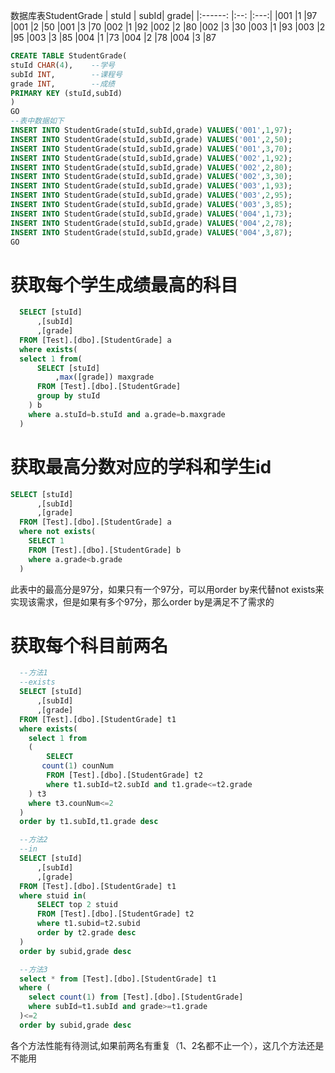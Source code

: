 数据库表StudentGrade
| stuId | subId| grade|
|:------:  |:--:  |:---:|
|001       	|1	|97
|001       	|2	|50
|001       	|3	|70
|002       	|1	|92
|002       	|2	|80
|002       	|3	|30
|003       	|1	|93
|003       	|2	|95
|003       	|3	|85
|004       	|1	|73
|004       	|2	|78
|004       	|3	|87

```sql
CREATE TABLE StudentGrade(
stuId CHAR(4),    --学号
subId INT,        --课程号
grade INT,        --成绩
PRIMARY KEY (stuId,subId)
)
GO
--表中数据如下
INSERT INTO StudentGrade(stuId,subId,grade) VALUES('001',1,97);
INSERT INTO StudentGrade(stuId,subId,grade) VALUES('001',2,50);
INSERT INTO StudentGrade(stuId,subId,grade) VALUES('001',3,70);
INSERT INTO StudentGrade(stuId,subId,grade) VALUES('002',1,92);
INSERT INTO StudentGrade(stuId,subId,grade) VALUES('002',2,80);
INSERT INTO StudentGrade(stuId,subId,grade) VALUES('002',3,30);
INSERT INTO StudentGrade(stuId,subId,grade) VALUES('003',1,93);
INSERT INTO StudentGrade(stuId,subId,grade) VALUES('003',2,95);
INSERT INTO StudentGrade(stuId,subId,grade) VALUES('003',3,85);
INSERT INTO StudentGrade(stuId,subId,grade) VALUES('004',1,73);
INSERT INTO StudentGrade(stuId,subId,grade) VALUES('004',2,78);
INSERT INTO StudentGrade(stuId,subId,grade) VALUES('004',3,87);
GO
```

# 获取每个学生成绩最高的科目
```sql
  SELECT [stuId]
      ,[subId]
      ,[grade]
  FROM [Test].[dbo].[StudentGrade] a
  where exists(
  select 1 from(
	  SELECT [stuId]
		  ,max([grade]) maxgrade
	  FROM [Test].[dbo].[StudentGrade]
	  group by stuId 
	) b
	where a.stuId=b.stuId and a.grade=b.maxgrade
  )
```
# 获取最高分数对应的学科和学生id
```sql
SELECT [stuId]
      ,[subId]
      ,[grade]
  FROM [Test].[dbo].[StudentGrade] a
  where not exists(
	SELECT 1 
	FROM [Test].[dbo].[StudentGrade] b
    where a.grade<b.grade
  )
```
此表中的最高分是97分，如果只有一个97分，可以用order by来代替not exists来实现该需求，但是如果有多个97分，那么order by是满足不了需求的
# 获取每个科目前两名
```sql
  --方法1
  --exists
  SELECT [stuId]
      ,[subId]
      ,[grade]
  FROM [Test].[dbo].[StudentGrade] t1
  where exists(
	select 1 from 
	(
		SELECT 
	   count(1) counNum
		FROM [Test].[dbo].[StudentGrade] t2
		where t1.subId=t2.subId and t1.grade<=t2.grade
	) t3
	where t3.counNum<=2
  )
  order by t1.subId,t1.grade desc

  --方法2
  --in
  SELECT [stuId]
      ,[subId]
      ,[grade]
  FROM [Test].[dbo].[StudentGrade] t1
  where stuid in(
	  SELECT top 2 stuid
	  FROM [Test].[dbo].[StudentGrade] t2
	  where t1.subid=t2.subid
      order by t2.grade desc
  )
  order by subid,grade desc

  --方法3
  select * from [Test].[dbo].[StudentGrade] t1
  where (
	select count(1) from [Test].[dbo].[StudentGrade] 
	where subId=t1.subId and grade>=t1.grade
  )<=2
  order by subid,grade desc
```

各个方法性能有待测试,如果前两名有重复（1、2名都不止一个），这几个方法还是不能用